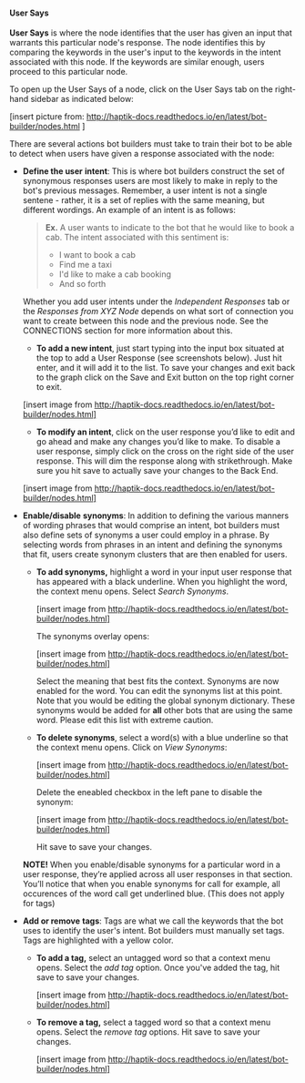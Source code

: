 #### User Says

**User Says** is where the node identifies that the user has given an input that warrants this particular node's response. The node identifies this by comparing the keywords in the user's input to the keywords in the intent associated with this node. If the keywords are similar enough, users proceed to this particular node. 

To open up the User Says of a node, click on the User Says tab on the right-hand sidebar as indicated below:

[insert picture from:  http://haptik-docs.readthedocs.io/en/latest/bot-builder/nodes.html ]

There are several actions bot builders must take to train their bot to be able to detect when users have given a response associated with the node: 

- **Define the user** **intent**: This is where bot builders construct the set of synonymous responses users are most likely to make in reply to the bot's previous messages. Remember, a user intent is not a single sentene - rather, it is a set of replies with the same meaning, but different wordings. An example of an intent is as follows: 

  > **Ex.** A user wants to indicate to the bot that he would like to book a cab. The intent associated with this sentiment is: 
  >
  > - I want to book a cab
  > - Find me a taxi
  > - I'd like to make a cab booking
  > - And so forth

  Whether you add user intents under the *Independent Responses* tab or the *Responses from XYZ Node* depends on what sort of connection you want to create between this node and the previous node. See the CONNECTIONS section for more information about this. 

  - **To add a new intent**, just start typing into the input box situated at the top to add a User Response (see screenshots below). Just hit enter, and it will add it to the list. To save your changes and exit back to the graph click on the Save and Exit button on the top right corner to exit.

  [insert image from http://haptik-docs.readthedocs.io/en/latest/bot-builder/nodes.html]

  - **To modify an intent**, click on the user response you’d like to edit and go ahead and make any changes you’d like to make. To disable a user response, simply click on the cross on the right side of the user response. This will dim the response along with strikethrough. Make sure you hit save to actually save your changes to the Back End.

  [insert image from http://haptik-docs.readthedocs.io/en/latest/bot-builder/nodes.html]

- **Enable/disable** **synonyms**: In addition to defining the various manners of wording phrases that would comprise an intent, bot builders must also define sets of synonyms a user could employ in a phrase. By selecting words from phrases in an intent and defining the synonyms that fit, users create synonym clusters that are then enabled for users. 

  - **To add synonyms,** highlight a word in your input user response that has appeared with a black underline. When you highlight the word, the context menu opens. Select *Search Synonyms*. 

    [insert image from http://haptik-docs.readthedocs.io/en/latest/bot-builder/nodes.html]

    The synonyms overlay opens:

    [insert image from http://haptik-docs.readthedocs.io/en/latest/bot-builder/nodes.html]

    Select the meaning that best fits the context. Synonyms are now enabled for the word. You can edit the synonyms list at this point. Note that you would be editing the global synonym dictionary. These synonyms would be added for **all** other bots that are using the same word. Please edit this list with extreme caution.

  - **To delete synonyms**, select a word(s) with a blue underline so that the context menu opens. Click on *View Synonyms*: 

    [insert image from http://haptik-docs.readthedocs.io/en/latest/bot-builder/nodes.html]

    Delete the eneabled checkbox in the left pane to disable the synonym: 

    [insert image from http://haptik-docs.readthedocs.io/en/latest/bot-builder/nodes.html]

    Hit save to save your changes. 

  **NOTE!** When you enable/disable synonyms for a particular word in a user response, they’re applied across all user responses in that section. You’ll notice that when you enable synonyms for call for example, all occurences of the word call get underlined blue. (This does not apply for tags)


- **Add or remove** **tags**: Tags are what we call the keywords that the bot uses to identify the user's intent. Bot builders must manually set tags. Tags are highlighted with a yellow color.

  - **To add a tag,** select an untagged word so that a context menu opens. Select the *add tag* option. Once you've added the tag, hit save to save your changes. 

    [insert image from http://haptik-docs.readthedocs.io/en/latest/bot-builder/nodes.html]

  - **To remove a tag,** select a tagged word so that a context menu opens. Select the *remove tag* options. Hit save to save your changes. 

    [insert image from http://haptik-docs.readthedocs.io/en/latest/bot-builder/nodes.html]